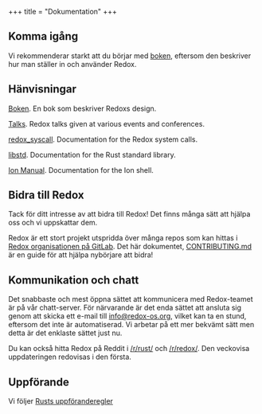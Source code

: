 +++
title = "Dokumentation"
+++

## Komma igång

Vi rekommenderar starkt att du börjar med [boken](https://doc.redox-os.org/book/), eftersom den beskriver hur man ställer in och använder Redox.

## Hänvisningar

[Boken](https://doc.redox-os.org/book/). En bok som beskriver Redoxs design.

[Talks](/talks/). Redox talks given at various events and conferences.

[redox_syscall](https://docs.rs/redox_syscall/latest/syscall/). Documentation for the Redox system calls.

[libstd](https://doc.rust-lang.org/stable/std/). Documentation for the Rust standard library.

[Ion Manual](https://doc.redox-os.org/ion-manual/). Documentation for the Ion shell.

## Bidra till Redox

Tack för ditt intresse av att bidra till Redox!
Det finns många sätt att hjälpa oss och vi uppskattar dem.

Redox är ett stort projekt utspridda över många repos som kan hittas i
[Redox organisationen på GitLab](https://gitlab.redox-os.org/redox-os). Det här dokumentet,
[CONTRIBUTING.md](https://gitlab.redox-os.org/redox-os/redox/blob/master/CONTRIBUTING.md)
är en guide för att hjälpa nybörjare att bidra!

## Kommunikation och chatt

Det snabbaste och mest öppna sättet att kommunicera med Redox-teamet är på vår chatt-server. För närvarande är det enda sättet att ansluta sig genom att skicka ett e-mail till
[info@redox-os.org](mailto:info@redox-os.org), vilket kan ta en stund,
eftersom det inte är automatiserad. Vi arbetar på ett mer bekvämt sätt
men detta är det enklaste sättet just nu.

Du kan också hitta Redox på Reddit i
[/r/rust/](https://www.reddit.com/r/rust) och
[/r/redox/](https://www.reddit.com/r/redox). Den veckovisa uppdateringen redovisas i den första.

## Uppförande

Vi följer [Rusts uppföranderegler](https://www.rust-lang.org/policies/code-of-conduct)
